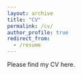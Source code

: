 ```yaml
---
layout: archive
title: "CV"
permalink: /cv/
author_profile: true
redirect_from:
  - /resume
---
```


Please find my CV here.